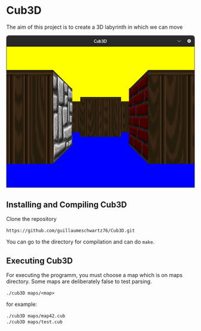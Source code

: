 # Cub3D

The aim of this project is to create a 3D labyrinth in which we can move

![cub1](https://github.com/guillaumeschwartz76/Cub3D/blob/main/screenshots/cub1.png)

## Installing and Compiling Cub3D

Clone the repository

```shell
https://github.com/guillaumeschwartz76/Cub3D.git
```

You can go to the directory for compilation and can do ```make```.

## Executing Cub3D

For executing the programm, you must choose a map which is on maps directory.
Some maps are deliberately false to test parsing.

```shell
./cub3D maps/<map>
```

for example:
```shell
./cub3D maps/map42.cub 
./cub3D maps/test.cub  
```

